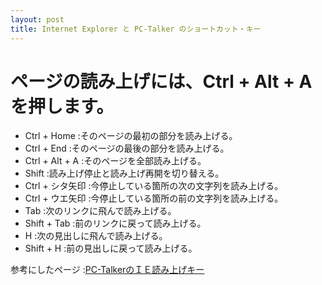 ```yaml
---
layout: post
title: Internet Explorer と PC-Talker のショートカット・キー
---
```

# ページの読み上げには、Ctrl + Alt + A を押します。

- Ctrl + Home	:そのページの最初の部分を読み上げる。
- Ctrl + End	:そのページの最後の部分を読み上げる。
- Ctrl + Alt + A	:そのページを全部読み上げる。
- Shift	:読み上げ停止と読み上げ再開を切り替える。
- Ctrl + シタ矢印	:今停止している箇所の次の文字列を読み上げる。
- Ctrl + ウエ矢印	:今停止している箇所の前の文字列を読み上げる。
- Tab	:次のリンクに飛んで読み上げる。
- Shift + Tab	:前のリンクに戻って読み上げる。
- H	:次の見出しに飛んで読み上げる。
- Shift + H	:前の見出しに戻って読み上げる。

参考にしたページ	:[PC-TalkerのＩＥ読み上げキー](http://www6.plala.or.jp/kakehasi/internet/ie/ie-key-yomi.html)
